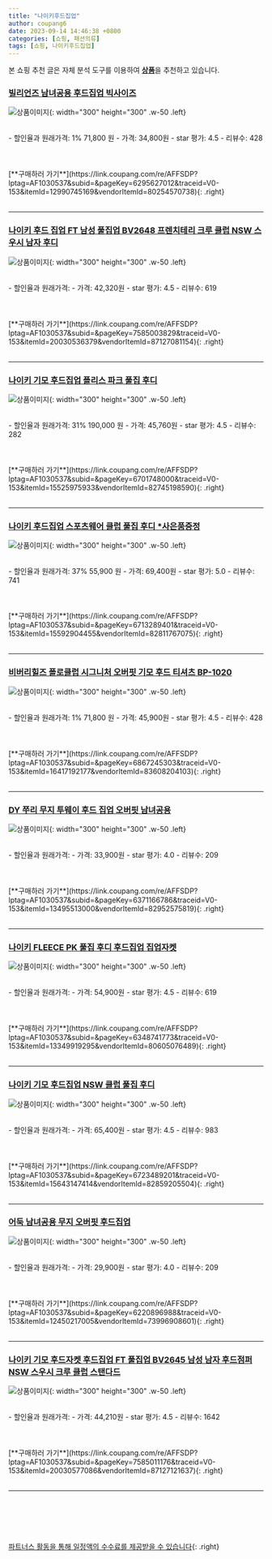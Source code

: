 ```yaml
---
title: "나이키후드집업"
author: coupang6
date: 2023-09-14 14:46:38 +0800
categories: [쇼핑, 패션의류]
tags: [쇼핑, 나이키후드집업]
---
```


본 쇼핑 추천 글은 자체 분석 도구를 이용하여 [**상품**](https://link.coupang.com/a/bao1ui)을 추천하고 있습니다.

### [빌리언즈 남녀공용 후드집업 빅사이즈](https://link.coupang.com/re/AFFSDP?lptag=AF1030537&subid=&pageKey=6295627012&traceid=V0-153&itemId=12990745169&vendorItemId=80254570738)

![상품이미지](https://thumbnail7.coupangcdn.com/thumbnails/remote/230x230ex/image/vendor_inventory/5fcb/8fe43f0b1b41b1c47a76b7f1d30d2c21b59df4edbd96174ec46772e3d845.jpg){: width="300" height="300" .w-50 .left}


<br>
- 할인율과 원래가격: 1%  71,800   원
- 가격: 34,800원
- star 평가: 4.5
- 리뷰수: 428
<br>
<br>
<br>
<br>
[**구매하러 가기**](https://link.coupang.com/re/AFFSDP?lptag=AF1030537&subid=&pageKey=6295627012&traceid=V0-153&itemId=12990745169&vendorItemId=80254570738){: .right}
<br>
<br>

---

### [나이키 후드 집업 FT 남성 풀집업 BV2648 프렌치테리 크루 클럽 NSW 스우시 남자 후디](https://link.coupang.com/re/AFFSDP?lptag=AF1030537&subid=&pageKey=7585003829&traceid=V0-153&itemId=20030536379&vendorItemId=87127081154)

![상품이미지](https://thumbnail6.coupangcdn.com/thumbnails/remote/230x230ex/image/vendor_inventory/f5da/754aea4732139197578a33a6b16a7aa29239172f651150d24ac54ea56ac4.jpg){: width="300" height="300" .w-50 .left}


<br>
- 할인율과 원래가격: 
- 가격: 42,320원
- star 평가: 4.5
- 리뷰수: 619
<br>
<br>
<br>
<br>
[**구매하러 가기**](https://link.coupang.com/re/AFFSDP?lptag=AF1030537&subid=&pageKey=7585003829&traceid=V0-153&itemId=20030536379&vendorItemId=87127081154){: .right}
<br>
<br>

---

### [나이키 기모 후드집업 플리스 파크 풀집 후디](https://link.coupang.com/re/AFFSDP?lptag=AF1030537&subid=&pageKey=6701748000&traceid=V0-153&itemId=15525975933&vendorItemId=82745198590)

![상품이미지](https://thumbnail10.coupangcdn.com/thumbnails/remote/230x230ex/image/vendor_inventory/202f/d13e988ed18b295a38484e4cf1a8aaa7f3227bddb40461cd6aee067c2987.jpg){: width="300" height="300" .w-50 .left}


<br>
- 할인율과 원래가격: 31%  190,000   원
- 가격: 45,760원
- star 평가: 4.5
- 리뷰수: 282
<br>
<br>
<br>
<br>
[**구매하러 가기**](https://link.coupang.com/re/AFFSDP?lptag=AF1030537&subid=&pageKey=6701748000&traceid=V0-153&itemId=15525975933&vendorItemId=82745198590){: .right}
<br>
<br>

---

### [나이키 후드집업 스포츠웨어 클럽 풀집 후디 *사은품증정](https://link.coupang.com/re/AFFSDP?lptag=AF1030537&subid=&pageKey=6713289401&traceid=V0-153&itemId=15592904455&vendorItemId=82811767075)

![상품이미지](https://thumbnail7.coupangcdn.com/thumbnails/remote/230x230ex/image/vendor_inventory/07f0/bae04999aaa42f31a89f0c76611099fcf0096eb0a3cc60c823e9db19917f.jpg){: width="300" height="300" .w-50 .left}


<br>
- 할인율과 원래가격: 37%  55,900   원
- 가격: 69,400원
- star 평가: 5.0
- 리뷰수: 741
<br>
<br>
<br>
<br>
[**구매하러 가기**](https://link.coupang.com/re/AFFSDP?lptag=AF1030537&subid=&pageKey=6713289401&traceid=V0-153&itemId=15592904455&vendorItemId=82811767075){: .right}
<br>
<br>

---

### [비버리힐즈 폴로클럽 시그니처 오버핏 기모 후드 티셔츠 BP-1020](https://link.coupang.com/re/AFFSDP?lptag=AF1030537&subid=&pageKey=6867245303&traceid=V0-153&itemId=16417192177&vendorItemId=83608204103)

![상품이미지](https://thumbnail6.coupangcdn.com/thumbnails/remote/230x230ex/image/vendor_inventory/46b4/4b47b9c1eb11b4aaff4c40eeaf88ae0aecf24df5aa250e4ae522903d5380.jpg){: width="300" height="300" .w-50 .left}


<br>
- 할인율과 원래가격: 1%  71,800   원
- 가격: 45,900원
- star 평가: 4.5
- 리뷰수: 428
<br>
<br>
<br>
<br>
[**구매하러 가기**](https://link.coupang.com/re/AFFSDP?lptag=AF1030537&subid=&pageKey=6867245303&traceid=V0-153&itemId=16417192177&vendorItemId=83608204103){: .right}
<br>
<br>

---

### [DY 쭈리 무지 투웨이 후드 집업 오버핏 남녀공용](https://link.coupang.com/re/AFFSDP?lptag=AF1030537&subid=&pageKey=6371166786&traceid=V0-153&itemId=13495513000&vendorItemId=82952575819)

![상품이미지](https://thumbnail6.coupangcdn.com/thumbnails/remote/230x230ex/image/vendor_inventory/c7a0/9d221f4bf969d598f4985c40a6ab99a65e6b37225c136871f6af8e5d8243.jpg){: width="300" height="300" .w-50 .left}


<br>
- 할인율과 원래가격: 
- 가격: 33,900원
- star 평가: 4.0
- 리뷰수: 209
<br>
<br>
<br>
<br>
[**구매하러 가기**](https://link.coupang.com/re/AFFSDP?lptag=AF1030537&subid=&pageKey=6371166786&traceid=V0-153&itemId=13495513000&vendorItemId=82952575819){: .right}
<br>
<br>

---

### [나이키 FLEECE PK 풀집 후디 후드집업 집업자켓](https://link.coupang.com/re/AFFSDP?lptag=AF1030537&subid=&pageKey=6348741773&traceid=V0-153&itemId=13349919295&vendorItemId=80605076489)

![상품이미지](https://thumbnail7.coupangcdn.com/thumbnails/remote/230x230ex/image/vendor_inventory/e2a6/614bb325da97b61bbb391ad7bf0bb1cc29744b7f08f1ccb4cbda8f42de44.jpg){: width="300" height="300" .w-50 .left}


<br>
- 할인율과 원래가격: 
- 가격: 54,900원
- star 평가: 4.5
- 리뷰수: 619
<br>
<br>
<br>
<br>
[**구매하러 가기**](https://link.coupang.com/re/AFFSDP?lptag=AF1030537&subid=&pageKey=6348741773&traceid=V0-153&itemId=13349919295&vendorItemId=80605076489){: .right}
<br>
<br>

---

### [나이키 기모 후드집업 NSW 클럽 풀집 후디](https://link.coupang.com/re/AFFSDP?lptag=AF1030537&subid=&pageKey=6723489201&traceid=V0-153&itemId=15643147414&vendorItemId=82859205504)

![상품이미지](https://thumbnail10.coupangcdn.com/thumbnails/remote/230x230ex/image/vendor_inventory/bc18/d1ca442d9c0de7fec875c4c63feb80f1dd906214cdaadb2205272ff01351.jpg){: width="300" height="300" .w-50 .left}


<br>
- 할인율과 원래가격: 
- 가격: 65,400원
- star 평가: 4.5
- 리뷰수: 983
<br>
<br>
<br>
<br>
[**구매하러 가기**](https://link.coupang.com/re/AFFSDP?lptag=AF1030537&subid=&pageKey=6723489201&traceid=V0-153&itemId=15643147414&vendorItemId=82859205504){: .right}
<br>
<br>

---

### [어둑 남녀공용 무지 오버핏 후드집업](https://link.coupang.com/re/AFFSDP?lptag=AF1030537&subid=&pageKey=6220896988&traceid=V0-153&itemId=12450217005&vendorItemId=73996908601)

![상품이미지](https://thumbnail10.coupangcdn.com/thumbnails/remote/230x230ex/image/vendor_inventory/6633/6b21a933f7d8333c5db9715bcc6e7c6a5cd9b9df6cc1cc31d488e1f09de4.jpg){: width="300" height="300" .w-50 .left}


<br>
- 할인율과 원래가격: 
- 가격: 29,900원
- star 평가: 4.0
- 리뷰수: 209
<br>
<br>
<br>
<br>
[**구매하러 가기**](https://link.coupang.com/re/AFFSDP?lptag=AF1030537&subid=&pageKey=6220896988&traceid=V0-153&itemId=12450217005&vendorItemId=73996908601){: .right}
<br>
<br>

---

### [나이키 기모 후드자켓 후드집업 FT 풀집업 BV2645 남성 남자 후드점퍼 NSW 스우시 크루 클럽 스탠다드](https://link.coupang.com/re/AFFSDP?lptag=AF1030537&subid=&pageKey=7585011176&traceid=V0-153&itemId=20030577086&vendorItemId=87127121637)

![상품이미지](https://thumbnail6.coupangcdn.com/thumbnails/remote/230x230ex/image/vendor_inventory/3ffa/38c23fe38a4303f4f6b0b11ec25d8a23de8fabb7cdbadb1fa7ddae74cfbb.jpg){: width="300" height="300" .w-50 .left}


<br>
- 할인율과 원래가격: 
- 가격: 44,210원
- star 평가: 4.5
- 리뷰수: 1642
<br>
<br>
<br>
<br>
[**구매하러 가기**](https://link.coupang.com/re/AFFSDP?lptag=AF1030537&subid=&pageKey=7585011176&traceid=V0-153&itemId=20030577086&vendorItemId=87127121637){: .right}
<br>
<br>

---
<br><br><br><br><br> [파트너스 활동을 통해 일정액의 수수료를 제공받을 수 있습니다](https://link.coupang.com/a/bao1ui){: .right}